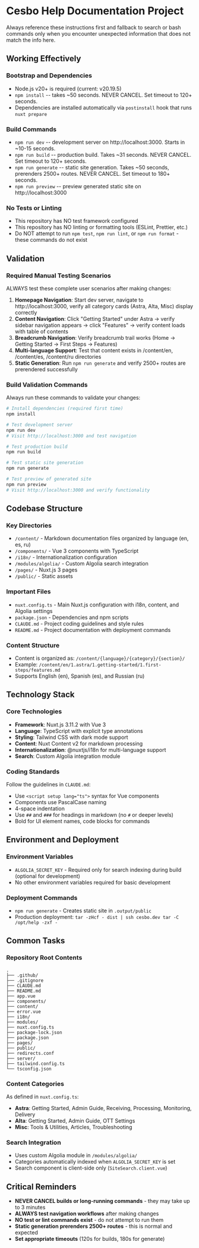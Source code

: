 # Cesbo Help Documentation Project

Always reference these instructions first and fallback to search or bash commands only when you encounter unexpected information that does not match the info here.

## Working Effectively

### Bootstrap and Dependencies
- Node.js v20+ is required (current: v20.19.5)
- `npm install` -- takes ~50 seconds. NEVER CANCEL. Set timeout to 120+ seconds.
- Dependencies are installed automatically via `postinstall` hook that runs `nuxt prepare`

### Build Commands
- `npm run dev` -- development server on http://localhost:3000. Starts in ~10-15 seconds.
- `npm run build` -- production build. Takes ~31 seconds. NEVER CANCEL. Set timeout to 120+ seconds.
- `npm run generate` -- static site generation. Takes ~50 seconds, prerenders 2500+ routes. NEVER CANCEL. Set timeout to 180+ seconds.
- `npm run preview` -- preview generated static site on http://localhost:3000

### No Tests or Linting
- This repository has NO test framework configured
- This repository has NO linting or formatting tools (ESLint, Prettier, etc.)
- Do NOT attempt to run `npm test`, `npm run lint`, or `npm run format` - these commands do not exist

## Validation

### Required Manual Testing Scenarios
ALWAYS test these complete user scenarios after making changes:

1. **Homepage Navigation**: Start dev server, navigate to http://localhost:3000, verify all category cards (Astra, Alta, Misc) display correctly
2. **Content Navigation**: Click "Getting Started" under Astra → verify sidebar navigation appears → click "Features" → verify content loads with table of contents
3. **Breadcrumb Navigation**: Verify breadcrumb trail works (Home → Getting Started → First Steps → Features)
4. **Multi-language Support**: Test that content exists in /content/en, /content/es, /content/ru directories
5. **Static Generation**: Run `npm run generate` and verify 2500+ routes are prerendered successfully

### Build Validation Commands
Always run these commands to validate your changes:
```bash
# Install dependencies (required first time)
npm install

# Test development server
npm run dev
# Visit http://localhost:3000 and test navigation

# Test production build
npm run build

# Test static site generation
npm run generate

# Test preview of generated site
npm run preview
# Visit http://localhost:3000 and verify functionality
```

## Codebase Structure

### Key Directories
- `/content/` - Markdown documentation files organized by language (en, es, ru)
- `/components/` - Vue 3 components with TypeScript
- `/i18n/` - Internationalization configuration
- `/modules/algolia/` - Custom Algolia search integration
- `/pages/` - Nuxt.js 3 pages
- `/public/` - Static assets

### Important Files
- `nuxt.config.ts` - Main Nuxt.js configuration with i18n, content, and Algolia settings
- `package.json` - Dependencies and npm scripts
- `CLAUDE.md` - Project coding guidelines and style rules
- `README.md` - Project documentation with deployment commands

### Content Structure
- Content is organized as: `/content/{language}/{category}/{section}/`
- Example: `/content/en/1.astra/1.getting-started/1.first-steps/features.md`
- Supports English (en), Spanish (es), and Russian (ru)

## Technology Stack

### Core Technologies
- **Framework**: Nuxt.js 3.11.2 with Vue 3
- **Language**: TypeScript with explicit type annotations
- **Styling**: Tailwind CSS with dark mode support
- **Content**: Nuxt Content v2 for markdown processing
- **Internationalization**: @nuxtjs/i18n for multi-language support
- **Search**: Custom Algolia integration module

### Coding Standards
Follow the guidelines in `CLAUDE.md`:
- Use `<script setup lang="ts">` syntax for Vue components
- Components use PascalCase naming
- 4-space indentation
- Use `##` and `###` for headings in markdown (no `#` or deeper levels)
- Bold for UI element names, code blocks for commands

## Environment and Deployment

### Environment Variables
- `ALGOLIA_SECRET_KEY` - Required only for search indexing during build (optional for development)
- No other environment variables required for basic development

### Deployment Commands
- `npm run generate` - Creates static site in `.output/public`
- Production deployment: `tar -zHcf - dist | ssh cesbo.dev tar -C /opt/help -zxf -`

## Common Tasks

### Repository Root Contents
```
.
├── .github/
├── .gitignore
├── CLAUDE.md
├── README.md
├── app.vue
├── components/
├── content/
├── error.vue
├── i18n/
├── modules/
├── nuxt.config.ts
├── package-lock.json
├── package.json
├── pages/
├── public/
├── redirects.conf
├── server/
├── tailwind.config.ts
└── tsconfig.json
```

### Content Categories
As defined in `nuxt.config.ts`:
- **Astra**: Getting Started, Admin Guide, Receiving, Processing, Monitoring, Delivery
- **Alta**: Getting Started, Admin Guide, OTT Settings  
- **Misc**: Tools & Utilities, Articles, Troubleshooting

### Search Integration
- Uses custom Algolia module in `/modules/algolia/`
- Categories automatically indexed when `ALGOLIA_SECRET_KEY` is set
- Search component is client-side only (`SiteSearch.client.vue`)

## Critical Reminders

- **NEVER CANCEL builds or long-running commands** - they may take up to 3 minutes
- **ALWAYS test navigation workflows** after making changes
- **NO test or lint commands exist** - do not attempt to run them
- **Static generation prerenders 2500+ routes** - this is normal and expected
- **Set appropriate timeouts** (120s for builds, 180s for generate)